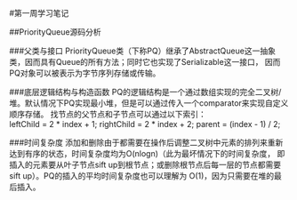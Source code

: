 #第一周学习笔记

##PriorityQueue源码分析

###父类与接口
PriorityQueue类（下称PQ）继承了AbstractQueue这一抽象类，因而具有Queue的所有方法；同时它也实现了Serializable这一接口，
因而PQ对象可以被表示为字节序列存储或传输。

###底层逻辑结构与构造函数
PQ的逻辑结构是一个通过数组实现的完全二叉树/堆。默认情况下PQ实现最小堆，但是可以通过传入一个comparator来实现自定义顺序存储。
找节点的父节点和子节点可以通过以下索引：  
leftChild = 2 * index + 1;
rightChild = 2 * index + 2;
parent = (index - 1) / 2;

###时间复杂度
添加和删除由于都需要在操作后调整二叉树中元素的排列来重新达到有序的状态，时间复杂度均为O(nlogn)（此为最坏情况下的时间复杂度，
即插入的元素要从叶子节点sift up到根节点；或删除根节点后每一层的节点都需要sift up）。PQ的插入的平均时间复杂度也可以理解为
O(1)，因为只需要在堆的最后插入。
